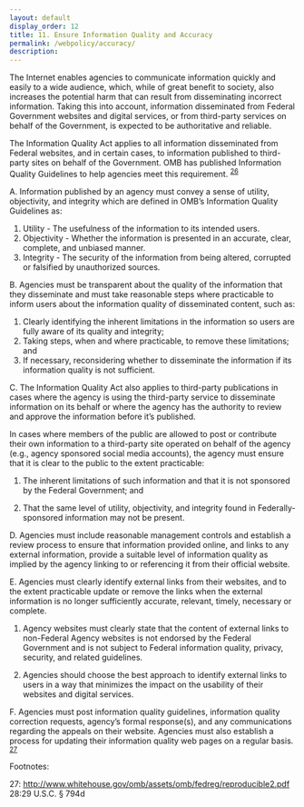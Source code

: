 ```yaml
---
layout: default
display_order: 12
title: 11. Ensure Information Quality and Accuracy	
permalink: /webpolicy/accuracy/
description:
---
```


The Internet enables agencies to communicate information quickly and easily to a wide audience, which, while of great benefit to society, also increases the potential harm that can result from disseminating incorrect information. Taking this into account, information disseminated from Federal Government websites and digital services, or from third-party services on behalf of the Government, is expected to be authoritative and reliable. 

The Information Quality Act applies to all information disseminated from Federal websites, and in certain cases, to information published to third-party sites on behalf of the Government. OMB has published Information Quality Guidelines to help agencies meet this requirement. <sup>[26](#myfootnote26)</sup>  

A.	Information published by an agency must convey a sense of utility, objectivity, and integrity which are defined in OMB’s Information Quality Guidelines as:

1. Utility - The usefulness of the information to its intended users.
2. Objectivity - Whether the information is presented in an accurate, clear, complete, and unbiased manner.
3. Integrity - The security of the information from being altered, corrupted or falsified by unauthorized sources.

B. Agencies must be transparent about the quality of the information that they disseminate and must take reasonable steps where practicable to inform users about the information quality of disseminated content, such as:

1. Clearly identifying the inherent limitations in the information so users are fully aware of its quality and integrity; 
2. Taking steps, when and where practicable, to remove these limitations; and
3. If necessary, reconsidering whether to disseminate the information if its information quality is not sufficient.

C. The Information Quality Act also applies to third-party publications in cases where the agency is using the third-party service to disseminate information on its behalf or where the agency has the authority to review and approve the information before it’s published. 

In cases where members of the public are allowed to post or contribute their own information to a third-party site operated on behalf of the agency (e.g., agency sponsored social media accounts), the agency must ensure that it is clear to the public to the extent practicable:
1. The inherent limitations of such information and that it is not sponsored by the Federal Government; and

2. That the same level of utility, objectivity, and integrity found in Federally-sponsored information may not be present.

D. Agencies must include reasonable management controls and establish a review process to ensure that information provided online, and links to any external information, provide a suitable level of information quality as implied by the agency linking to or referencing it from their official website.

E. Agencies must clearly identify external links from their websites, and to the extent practicable update or remove the links when the external information is no longer sufficiently accurate, relevant, timely, necessary or complete.

1. Agency websites must clearly state  that the content of external links to non-Federal Agency websites is not endorsed by the Federal Government and is not subject to Federal information quality, privacy, security, and related guidelines. 

2. Agencies should choose the best approach to identify external links to users in a way that minimizes the impact on the usability of their websites and digital services.

F. Agencies must post information quality guidelines, information quality correction requests, agency’s formal response(s), and any communications regarding the appeals on their website. Agencies must also establish a process for updating their information quality web pages on a regular basis. <sup>[27](#myfootnote27)</sup> 


Footnotes:

<a name="myfootnote12">27</a>: http://www.whitehouse.gov/omb/assets/omb/fedreg/reproducible2.pdf
<a name="myfootnote12">28</a>:29 U.S.C. § 794d 


